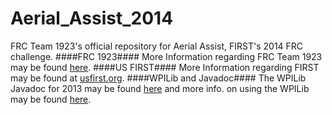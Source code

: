 Aerial_Assist_2014
==================

FRC Team 1923's official repository for Aerial Assist, FIRST's 2014 FRC challenge. 
####FRC 1923####
More Information regarding FRC Team 1923 may be found [here](http://firstrobotics1923.org).
####US FIRST####
More Information regarding FIRST may be found at [usfirst.org](http://usfirst.org).
####WPILib and Javadoc####
The WPILib Javadoc for 2013 may be found [here](http://team2168.org/javadoc/) and more info. on using the WPILib may be found [here](http://users.wpi.edu/~bamiller/WPILib/WPILib.pdf).
